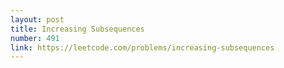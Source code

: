```yaml
---
layout: post
title: Increasing Subsequences
number: 491
link: https://leetcode.com/problems/increasing-subsequences
---
```

